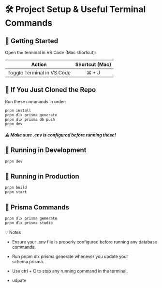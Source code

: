 # 🛠 Project Setup & Useful Terminal Commands

## 🚀 Getting Started

Open the terminal in VS Code (Mac shortcut):

|           Action           | Shortcut (Mac) |
| :------------------------: | :------------: |
| Toggle Terminal in VS Code |     ⌘ + J      |

## 📁 If You Just Cloned the Repo

Run these commands in order:

```bash
pnpm install
pnpm dlx prisma generate
pnpm dlx prisma db push
pnpm dev
```

##### ⚠️ Make sure .env is configured before running these!

## 🧪 Running in Development

```bash
pnpm dev
```

## 🚀 Running in Production

```bash
pnpm build
pnpm start
```

## 🧬 Prisma Commands

```bash
pnpm dlx prisma generate
pnpm dlx prisma studio
```

💡 Notes

- Ensure your .env file is properly configured before running any database commands.

- Run pnpm dlx prisma generate whenever you update your schema.prisma.

- Use ctrl + C to stop any running command in the terminal.

- udpate

